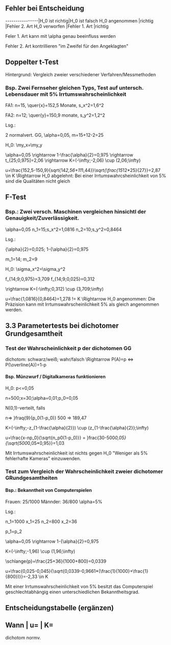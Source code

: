## Fehler bei Entscheidung

----------------|H_0 ist richtig|H_0 ist falsch
H_0 angenommen	|richtig		|Fehler 2. Art
H_0 verworfen	|Fehler 1. Art	|richtig

Feler 1. Art kann mit \alpha genau beeinfluss werden

Fehler 2. Art kontrillieren "im Zweifel für den Angeklagten"

## Doppelter t-Test

Hintergrund: Vergleich zweier verschiedener Verfahren/Messmethoden

### Bsp. Zwei Fernseher gleichen Typs, Test auf untersch. Lebensdauer mit 5% Irrtumswahrscheinlichkeit

FA1: n=15, \quer{x}=152,5 Monate, s_x^2=1,6^2

FA2: n=12; \quer{y}=150,9 monate, s_y^2=1,2^2

Lsg.: 

2 normalvert. GG, \alpha=0,05, m=15+12-2=25

H_0: \my_x=\my_y

\alpha=0,05 \rightarrow 1-\frac{\alpha}{2}=0,975 \rightarrow t_{25;0,975]=2,06
\rightarrow K=(-\infty;-2,06) \cup (2,06;\infty)

u=\frac{152,5-150,9}{sqrt{14*2,56+11*1,44}}*\sqrt{\frac{15*12*25}{27}}=2,87 \in K
\Rightarrow H_0 abgelehnt: Bei einer Irrtumswahrcsheinlichkeit von 5% sind die Qualitäten nicht gleich

## F-Test

### Bsp.: Zwei versch. Maschinen vergleichen hinsichtl der Genauigkeit/Zuverlässigkeit.

\alpha=0,05
n_1=15;s_x^2=1,0816
n_2=10;s_y^2=0,8464

Lsg.:

{\alpha}{2}=0,025; 1-{\alpha}{2}=0,975

m_1=14; m_2=9

H_0: \sigma_x^2=\sigma_y^2

f_{14;9;0,975}=3,709
f_{14;9;0,025}=0,312

\rightarrow K=(-\infty;0,312) \cup (3,709;\infty)

u=\frac{1,0816}{0,8464}=1,278 != K \Rightarrow H_0 angenommen: Die Präzision kann mit Irrtumswahrscheinlichkeit 5% als gleich angenommen werden.

## 3.3 Parametertests bei dichotomer Grundgesamtheit

### Test der Wahrscheinlichkeit p der dichotomen GG

dichotom: schwarz/weiß; wahr/falsch \Rightarrow P(A)=p <=> P(\overline{A})=1-p

#### Bsp. Münzwurf / Digitalkameras funktionieren

H_0: p<=0,05

n=500;x=30;\alpha=0,01;p_0=0,05

N(0,1)-verteilt, falls

n=> }fraq{9}{p_0(1-p_0)}
500 => 189,47

K=(-\infty;-z_{1-\frac{\alpha}{2}}) \cup (z_{1-\frac{\alpha}{2}};\infty)

u=\frac{x-np_0}{\sqrt{n_p0(1-p_0)}} = }frac{30-500*0,05}{\sqrt{500*0,05*0,95}}=1,03

Mit Irrtumswahrscheinlichkeit ist nichts gegen H_0 "Weniger als 5% fehlerhafte Kameras" einzuwenden.

### Test zum Vergleich der Wahrscheinlichkeit zweier dichotomer GRundgesamtheiten

#### Bsp.: Bekanntheit von Computerspielen

Frauen: 25/1000
Männder: 36/800
\alpha=5%

Lsg.:

n_1=1000
x_1=25
n_2=800
x_2=36


 p_1=p_2

\alpha=0,05 \rightarrow 1-{\alpha}{2}=0,975

K=(-\infty;-1,96) \cup (1,96;\infty)

\schlange{p}=\frac{25+36}{1000+800}=0,0339

u=\frac{0,025-0,045}{\sqrt{0,0339-0,9661*(\frac{1}{1000}+\frac{1}{800})}}=-2,33 \in K

Mit einer Irrtumswahrscheinlichkeit von 5% besitzt das Computerspiel geschlechtabhängig einen unterschiedlichen Bekanntheitsgrad.

## Entscheidungstabelle (ergänzen)

Wann | u= | K=
----
dichotom
normv.


